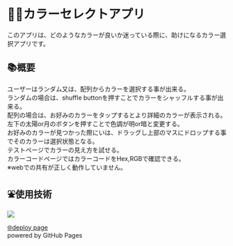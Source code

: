# 👨‍🎨カラーセレクトアプリ

このアプリは、どのようなカラーが良いか迷っている際に、助けになるカラー選択アプリです。

## 📚概要

ユーザーはランダム又は、配列からカラーを選択する事が出来る。<br />
ランダムの場合は、shuffle buttonを押すことでカラーをシャッフルする事が出来る。<br />
配列の場合は、お好みのカラーをタップするとより詳細のカラーが表示される。<br />
左下の太陽or月のボタンを押すことで色調が明or暗と変更する。<br />
お好みのカラーが見つかった際にいは、ドラッグし上部のマスにドロップする事でそのカラーは選択状態となる。<br />
テストページでカラーの見え方を試せる。<br />
カラーコードページではカラーコードをHex,RGBで確認できる。<br />
※webでの共有が正しく動作していません。

## ⛲使用技術

<img src="https://www.vectorlogo.zone/logos/flutterio/flutterio-ar21.svg">

  
<br>

[🌐deploy page](https://shogoisaji.github.io/colasol/)  
powered by GitHub Pages

